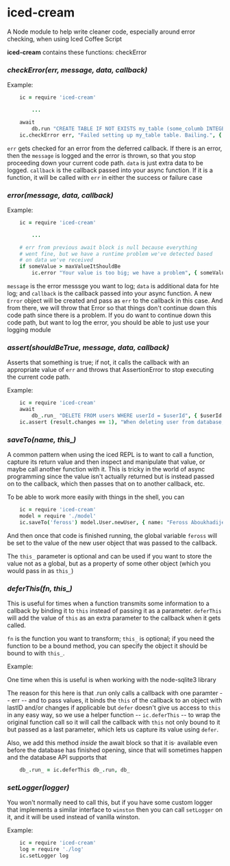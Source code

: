 iced-cream
==========

A Node module to help write cleaner code, especially around error checking, when using Iced Coffee Script

**iced-cream** contains these functions:
    checkError

### _checkError(err, message, data, callback)_

Example:
   
```coffee
    ic = require 'iced-cream'

        ...

    await
        db.run "CREATE TABLE IF NOT EXISTS my_table (some_columb INTEGER, last_updated_time INTEGER)", {}, defer err
    ic.checkError err, "Failed setting up my_table table. Bailing.", { db: db }, callback
```

`err` gets checked for an error from the deferred callback. If there is an error, then the `message` is logged and the error is thrown, so that you stop proceeding down your current code path. `data` is just extra data to be logged. `callback` is the callback passed into your async function. If it is a function, it will be called with `err` in either the success or failure case


### _error(message, data, callback)_

Example:
```coffee
    ic = require 'iced-cream'

        ...

    # err from previous await block is null because everything
    # went fine, but we have a runtime problem we've detected based
    # on data we've received
    if someValue > maxValueItShouldBe
        ic.error "Your value is too big; we have a problem", { someValue: someValue, maxValueItShouldBe: maxValueItShouldBe }, callback
```

`message` is the error messsge you want to log; `data` is additional data for hte log; and `callback` is the callback passed into your async function. A new `Error` object will be created and pass as `err` to the callback in this case. And from there, we will throw that Error so that things don't continue down this code path since there is a problem. If you do want to continue down this code path, but want to log the error, you should be able to just use your logging module

### _assert(shouldBeTrue, message, data, callback)_

Asserts that something is true; if not, it calls the callback with an appropriate value of `err` and throws that AssertionError to stop executing the current code path.

Example:

```coffee
    ic = require 'iced-cream'
    await
        db_.run_ "DELETE FROM users WHERE userId = $userId", { $userId: userId }, defer(err, result)
    ic.assert (result.changes == 1), "When deleting user from database, changed #{ result.changes } rows (should have been exactly 1)", { userId: userId, result: result }, callback
```

### *saveTo(name, this_)*

A common pattern when using the iced REPL is to want to call a function, 
capture its return value and then inspect and manipulate that value, or maybe
call another function with it. This is tricky in the world of async programming
since the value isn't actually returned but is instead passed on to the 
callback, which then passes that on to another callback, etc.

To be able to work more easily with things in the shell, you can 

```coffee
    ic = require 'iced-cream'
    model = require './model'
    ic.saveTo('feross') model.User.newUser, { name: "Feross Aboukhadijeh" }
```

And then once that code is finished running, the global variable `feross` will be set to the value of the new user object that was passed to the callback.

The `this_` parameter is optional and can be used if you want to store the 
value not as a global, but as a property of some other object (which you
would pass in as `this_`)


### *deferThis(fn, this_)*

This is useful for times when a function transmits some information to 
a callback by binding it to `this` instead of passing it as a parameter.
`deferThis` will add the value of `this` as an extra parameter to the 
callback when it gets called.

`fn` is the function you want to transform; `this_` is optional;
if you need the function to be a bound method, you can specify the 
object it should be bound to with `this_`.

Example:

One time when this is useful is when working with the node-sqlite3 
library

The reason for this  here is that .run only calls a callback with
one paramter -- err -- and to pass values, it binds the `this` of
the callback to an object with lastID and/or changes if applicable
but `defer` doesn't give us access to `this` in any easy way, so
we use a helper function -- `ic.deferThis` -- to wrap the
original function call so it will call the callback with `this`
not only bound to it but passed as a last parameter, which lets
us capture its value using `defer`.

Also, we add this method *inside* the await block so that it is·
available even before the database has finished opening, since
that will sometimes happen and the database API supports that

```coffee
    db_.run_ = ic.deferThis db_.run, db_
```

   
### _setLogger(logger)_

You won't normally need to call this, but if you have some custom logger
that implements a similar interface to `winston` then you can call `setLogger` on it, and it will be used instead of vanilla winston.

Example:
    
```coffee
    ic = require 'iced-cream'
    log = require './log'
    ic.setLogger log
```


